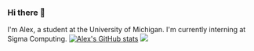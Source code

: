 ### Hi there 👋
I'm Alex, a student at the University of Michigan. I'm currently interning at Sigma Computing.
[![Alex's GitHub stats](https://github-readme-stats.vercel.app/api?username=zhuasy)](https://github.com/zhuasy/github-readme-stats)
![](https://komarev.com/ghpvc/?username=zhuasy)

<!--
**zhuasy/zhuasy** is a ✨ _special_ ✨ repository because its `README.md` (this file) appears on your GitHub profile.

Here are some ideas to get you started:

- 🔭 I’m currently working on ...
- 🌱 I’m currently learning ...
- 👯 I’m looking to collaborate on ...
- 🤔 I’m looking for help with ...
- 💬 Ask me about ...
- 📫 How to reach me: ...
- 😄 Pronouns: ...
- ⚡ Fun fact: ...
-->
